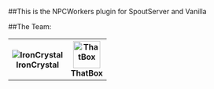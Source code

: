 ##This is the NPCWorkers plugin for SpoutServer and Vanilla

##The Team:
<table>
  <tr>
		<th><img src="http://en.gravatar.com/userimage/36607853/8a0a5af7c32f01350a4aa64353cf9b44.jpg?size=55" alt="IronCrystal" title="IronCrystal"/><br/>IronCrystal</th>
		<th><img src="http://www.gravatar.com/avatar/b9564e9f047c5be52eb84728aca0d13d.png" height="55" width="55" alt="ThatBox" title="ThatBox"/><br/>ThatBox</th>
	</tr>
</table>